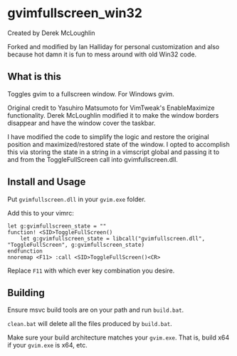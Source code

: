 # gvimfullscreen_win32

Created by Derek McLoughlin

Forked and modified by Ian Halliday for personal customization and also because
hot damn it is fun to mess around with old Win32 code.

## What is this

Toggles gvim to a fullscreen window.  For Windows gvim.

Original credit to Yasuhiro Matsumoto for VimTweak's EnableMaximize
functionality.  Derek McLoughlin modified it to make the window borders
disappear and have the window cover the taskbar.

I have modified the code to simplify the logic and restore the original
position and maximized/restored state of the window.  I opted to accomplish
this via storing the state in a string in a vimscript global and passing it
to and from the ToggleFullScreen call into gvimfullscreen.dll.

## Install and Usage

Put `gvimfullscreen.dll` in your `gvim.exe` folder.

Add this to your vimrc:

```vimscript
let g:gvimfullscreen_state = ""
function! <SID>ToggleFullScreen()
    let g:gvimfullscreen_state = libcall("gvimfullscreen.dll", "ToggleFullScreen", g:gvimfullscreen_state)
endfunction
nnoremap <F11> :call <SID>ToggleFullScreen()<CR>
```

Replace `F11` with which ever key combination you desire.

## Building

Ensure msvc build tools are on your path and run `build.bat`.

`clean.bat` will delete all the files produced by `build.bat`.

Make sure your build architecture matches your `gvim.exe`.  That is, build x64
if your `gvim.exe` is x64, etc.
